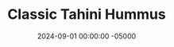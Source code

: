 ---
layout: post
title:  "Classic Tahini Hummus"
date:   2024-09-01 00:00:00 -05000
categories: 
- Recipes
- Savory Sauces
permalink: /recipes/classic-tahini-hummus
image: /assets/Food/Savory Sauces/Tahini Hummus/tahini-hummus.jpg
ing: tahinihummus-ing
facts: tahinihummus-facts
section1: 
start2: 
section2: 
start3: 
section3: 
start4: 
section4: 
start5: 
section5: 
Prep: 8
Rest: 
Cook: 
Source1: https://www.inspiredtaste.net/15938/easy-and-smooth-hummus-recipe/
Source2: https://thecheaplazyvegan.com/hummus-recipe-no-oil/#recipe
whisk: https://s.samsungfood.com/VpxSq
tags: 
- hummus
- tahini
- chickpeas
- garbanzo beans
- spread
- dip
- toast
- salad
- dressing
- lemon
- garlic
- cumin
Description: I love hummus, and I have plenty of different varieties.  From different spice combinations to various roasted vegetables, hummus is my go to spread, dip, and dressing.  But today, after finding some tahini on sale, I decided I should make some classic hummus.  This is a plain hummus flavor that can serve as a base for any other ideas, or stand on its own for your toast, veggie sticks, or salads.  Each serving is about 2 tbsp, or 30 g<br>&emsp;Check out some of my other flavors of hummus as well!  They're all either contain either low or no oil, making them lower in fat and calories than traditional.  I have plenty of differnent flavors coming from various spices, roasted vegetables, differnet nut and seed butters, and even different beans:- <a href="/recipes/creamy-pesto-hummus">Creamy Pesto Hummus</a><br>- <a href="/recipes/roasted-red-pepper-hummus">Roasted Red Pepper Hummus</a><br>- <a href="/recipes/roasted-garlic-hummus">Cheesy Garlic Hummus</a><br>- <a href="/recipes/sweet-potato-hummus">Golden Sweet Potato Hummus</a><br>- <a href="/recipes/roasted-eggplant-hummus">Mediterranean Roasted Eggplant Hummus</a><br>- <a href="/recipes/roasted-beet-hummus">Creamy Roasted Beet Hummus</a><br>- <a href="/recipes/ginger-hummus">Ginger Lime Black Bean Hummus</a><br>- <a href="/recipes/hummus">Lemony Taco Inspired Hummus</a>
Instructions: 
- Drain your chickpeas through a strainer into a bowl, saving the liquid.  This liquid is called aquafaba, and we will be using some of it later in the hummus to make it creamier<br><br>

- Add your chickpeas, tahini, and lemon juice to a food processor, and blend until smooth<br><br>

- Season with garlic, cumin, and salt.  Blend in aquafaba until creamy.  Garnish with paprika and parsley, and serve
---